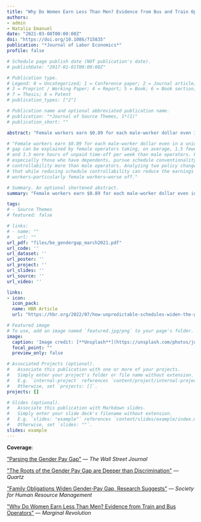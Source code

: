 ```yaml
---
title: "Why Do Women Earn Less Than Men? Evidence from Bus and Train Operators"
authors:
- admin
- Natalia Emanuel
date: "2021-03-08T00:00:00Z"
doi: "https://doi.org/10.1086/715835"
publication: "*Journal of Labor Economics*"
profile: false

# Schedule page publish date (NOT publication's date).
# publishDate: "2017-01-01T00:00:00Z"

# Publication type.
# Legend: 0 = Uncategorized; 1 = Conference paper; 2 = Journal article;
# 3 = Preprint / Working Paper; 4 = Report; 5 = Book; 6 = Book section;
# 7 = Thesis; 8 = Patent
# publication_types: ["2"]

# Publication name and optional abbreviated publication name.
# publication: "*Journal of Source Themes, 1*(1)"
# publication_short: ""

abstract: "Female workers earn $0.89 for each male-worker dollar even in a unionized workplace where tasks, wages, and promotion schedules are identical for men and women by design. Using administrative time-card data on bus and train operators, we show that this earnings gap can be explained by female operators taking fewer hours of overtime and more hours of unpaid time-off than male operators. Female operators, especially those with dependents, pursue schedule conventionality, predictability, and controllability more than male operators. We demonstrate that while reducing schedule controllability can limit the earnings gap, it can also hurt female workers and their productivity."

# "Female workers earn $0.89 for each male-worker dollar even in a unionized workplace where tasks, wages, and promotion schedules are identical for men and women by design. We use administrative time card data on bus and train operators to show that the earnings
# gap can be explained by female operators taking, on average, 1.5 fewer hours of overtime
# and 1.3 more hours of unpaid time-off per week than male operators. Female operators,
# especially those who have dependents, pursue schedule conventionality, predictability, and
# controllability more than male operators. Analyzing two policy changes, we demonstrate
# that while reducing schedule controllability can reduce the earnings gap, it can also make
# workers—particularly female workers—worse off."

# Summary. An optional shortened abstract.
summary: "Female workers earn $0.89 for each male-worker dollar even in a unionized workplace where tasks, wages, and promotion schedules are identical for men and women by design. Using administrative time-card data on bus and train operators, we show that this earnings gap can be explained by female operators taking fewer hours of overtime and more hours of unpaid time-off than male operators. Female operators, especially those with dependents, pursue schedule conventionality, predictability, and controllability more than male operators. We demonstrate that while reducing schedule controllability can limit the earnings gap, it can also hurt female workers and their productivity."

tags:
# - Source Themes
# featured: false

# links:
# - name: ""
#   url: ""
url_pdf: "files/be_gendergap_march2021.pdf"
url_code: ''
url_dataset: ''
url_poster: ''
url_project: ''
url_slides: ''
url_source: ''
url_video: ''

links: 
- icon:
  icon_pack:
  name: HBR Article
  url: "https://hbr.org/2022/07/how-unpredictable-schedules-widen-the-gender-pay-gap?ab=hero-subleft-1"

# Featured image
# To use, add an image named `featured.jpg/png` to your page's folder. 
image:
  caption: 'Image credit: [**Unsplash**](https://unsplash.com/photos/jdD8gXaTZsc)'
  focal_point: ""
  preview_only: false

# Associated Projects (optional).
#   Associate this publication with one or more of your projects.
#   Simply enter your project's folder or file name without extension.
#   E.g. `internal-project` references `content/project/internal-project/index.md`.
#   Otherwise, set `projects: []`.
projects: []

# Slides (optional).
#   Associate this publication with Markdown slides.
#   Simply enter your slide deck's filename without extension.
#   E.g. `slides: "example"` references `content/slides/example/index.md`.
#   Otherwise, set `slides: ""`.
slides: example
---
```


<b>Coverage</b>:

["Parsing the Gender Pay Gap"](https://www.wsj.com/articles/parsing-the-gender-pay-gap-1542917969) — *The Wall Street Journal*

["The Roots of the Gender Pay Gap are Deeper than Discrimination"](https://qz.com/1567008/the-systemic-reasons-why-the-gender-pay-gap-increases-over-time/) — *Quartz*

["Family Obligations Widen Gender-Pay Gap, Research Suggests"](https://www.shrm.org/resourcesandtools/hr-topics/compensation/pages/effect-of-choices-on-gender-wage-gap.aspx) — *Society for Human Resource Management*

["Why Do Women Earn Less Than Men? Evidence from Train and Bus Operators"](https://marginalrevolution.com/marginalrevolution/2018/11/women-earn-less-men-evidence-train-bus-operators.html) — *Marginal Revolution*
